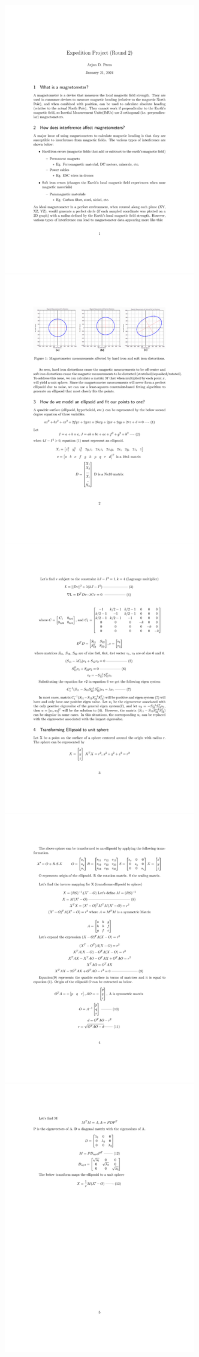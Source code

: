 ![](../assets/magnetometer_calibration-1.svg)  
![](../assets/magnetometer_calibration-2.svg)  
![](../assets/magnetometer_calibration-3.svg)  
![](../assets/magnetometer_calibration-4.svg)  
![](../assets/magnetometer_calibration-5.svg)  
